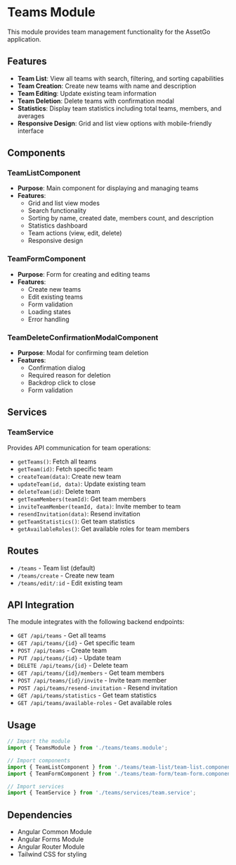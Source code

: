 # Teams Module

This module provides team management functionality for the AssetGo application.

## Features

- **Team List**: View all teams with search, filtering, and sorting capabilities
- **Team Creation**: Create new teams with name and description
- **Team Editing**: Update existing team information
- **Team Deletion**: Delete teams with confirmation modal
- **Statistics**: Display team statistics including total teams, members, and averages
- **Responsive Design**: Grid and list view options with mobile-friendly interface

## Components

### TeamListComponent
- **Purpose**: Main component for displaying and managing teams
- **Features**:
  - Grid and list view modes
  - Search functionality
  - Sorting by name, created date, members count, and description
  - Statistics dashboard
  - Team actions (view, edit, delete)
  - Responsive design

### TeamFormComponent
- **Purpose**: Form for creating and editing teams
- **Features**:
  - Create new teams
  - Edit existing teams
  - Form validation
  - Loading states
  - Error handling

### TeamDeleteConfirmationModalComponent
- **Purpose**: Modal for confirming team deletion
- **Features**:
  - Confirmation dialog
  - Required reason for deletion
  - Backdrop click to close
  - Form validation

## Services

### TeamService
Provides API communication for team operations:

- `getTeams()`: Fetch all teams
- `getTeam(id)`: Fetch specific team
- `createTeam(data)`: Create new team
- `updateTeam(id, data)`: Update existing team
- `deleteTeam(id)`: Delete team
- `getTeamMembers(teamId)`: Get team members
- `inviteTeamMember(teamId, data)`: Invite member to team
- `resendInvitation(data)`: Resend invitation
- `getTeamStatistics()`: Get team statistics
- `getAvailableRoles()`: Get available roles for team members

## Routes

- `/teams` - Team list (default)
- `/teams/create` - Create new team
- `/teams/edit/:id` - Edit existing team

## API Integration

The module integrates with the following backend endpoints:

- `GET /api/teams` - Get all teams
- `GET /api/teams/{id}` - Get specific team
- `POST /api/teams` - Create team
- `PUT /api/teams/{id}` - Update team
- `DELETE /api/teams/{id}` - Delete team
- `GET /api/teams/{id}/members` - Get team members
- `POST /api/teams/{id}/invite` - Invite team member
- `POST /api/teams/resend-invitation` - Resend invitation
- `GET /api/teams/statistics` - Get team statistics
- `GET /api/teams/available-roles` - Get available roles

## Usage

```typescript
// Import the module
import { TeamsModule } from './teams/teams.module';

// Import components
import { TeamListComponent } from './teams/team-list/team-list.component';
import { TeamFormComponent } from './teams/team-form/team-form.component';

// Import services
import { TeamService } from './teams/services/team.service';
```

## Dependencies

- Angular Common Module
- Angular Forms Module
- Angular Router Module
- Tailwind CSS for styling

